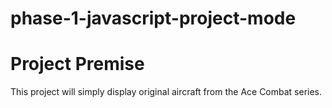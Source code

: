 # phase-1-javascript-project-mode

# Project Premise
This project will simply display original aircraft from the Ace Combat series.